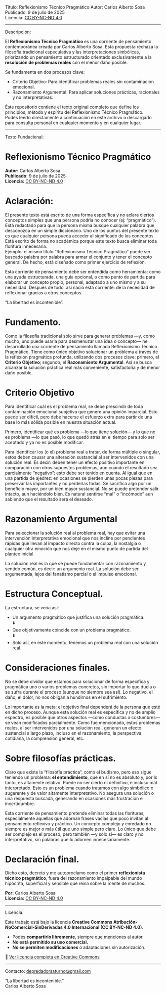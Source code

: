 
Título: Reflexionismo Técnico Pragmático
Autor: Carlos Alberto Sosa  
Publicado: 9 de julio de 2025  
Licencia: [CC BY-NC-ND 4.0](https://creativecommons.org/licenses/by-nc-nd/4.0/deed.es)


------


Descripción:

El **Reflexionismo Técnico Pragmático** es una corriente de pensamiento contemporánea creada por Carlos Alberto Sosa. Esta propuesta rechaza la filosofía tradicional especulativa y las interpretaciones simbólicas, priorizando un pensamiento estructurado orientado exclusivamente a la **resolución de problemas reales** con el menor daño posible.

Se fundamenta en dos procesos clave:
* Criterio Objetivo: Para identificar problemas reales sin contaminación emocional.
* Razonamiento Argumental: Para aplicar soluciones prácticas, racionales y no interpretativas.

Éste repositorio contiene el texto original completo que define los principios, método y espíritu del Reflexionismo Técnico Pragmático.  
Podés leerlo directamente a continuación en este archivo o descargarlo para consulta personal en cualquier momento y en cualquier lugar.


-----


Texto Fundacional:

# Reflexionismo Técnico Pragmático #

**Autor:** Carlos Alberto Sosa  
**Publicado:** 9 de julio de 2025  
**Licencia:** [CC BY-NC-ND 4.0](https://creativecommons.org/licenses/by-nc-nd/4.0/deed.es)


# Aclaración:
El presente texto está escrito de una forma específica y no aclara ciertos conceptos simples que una persona podría no conocer (ej: “pragmático”). Está redactado para que la persona misma busque cualquier palabra que desconozca en un simple diccionario. Uno de los puntos del presente texto es que cualquier persona pueda acceder al significado de los conceptos. Está escrito de forma no académica porque este texto busca eliminar toda floritura innecesaria.  
Ejemplo: el mismo título “Reflexionismo Técnico Pragmático” puede ser buscado palabra por palabra para armar el conjunto y tener el concepto general. De hecho, está diseñado como primer ejercicio de reflexión.

Esta corriente de pensamiento debe ser entendida como herramienta: como una ayuda estructurada, una guía opcional, o como punto de partida para elaborar un concepto propio, personal, adaptado a uno mismo y a su necesidad. Después de todo, así nació esta corriente: de la necesidad de reflexionar gracias a otros conceptos. 

“La libertad es incontenible”.

# Fundamento.
Como la filosofía tradicional solo sirve para generar problemas —y, como mucho, uno puede usarla para desmenuzar una idea o concepto— he desarrollado una corriente de pensamiento llamada Reflexionismo Técnico Pragmático. Tiene como único objetivo solucionar un problema a través de la reflexión pragmática profunda, utilizando dos procesos clave: primero, el **Criterio Objetivo**; segundo, el **Razonamiento Argumental**. Así se busca alcanzar la solución práctica real más conveniente, satisfactoria y de menor daño posible.

# Criterio Objetivo #
Para identificar cuál es el problema real, se debe prescindir de toda contaminación emocional subjetiva que genere una opinión imparcial. Esto puede ser difícil, pero debe hacerse el esfuerzo extra para partir de una base lo más sólida posible en nuestra situación actual.

Primero, identificar qué es problema —lo que tiene solución— y lo que no es problema —lo que pasó, lo que quedó atrás en el tiempo para solo ser aceptado y ya no es posible modificar.

Para identificar los (o el) problema real a tratar, de forma múltiple o singular, estos deben causar una alteración sustancial al ser intervenidos con una solución real. Es decir: deben tener un efecto positivo importante en comparación con otros supuestos problemas, aun cuando el resultado sea parcialmente “negativo”; esto debe ser tenido en cuenta. Al igual que en una partida de ajedrez: en ocasiones se pierden unas pocas piezas para preservar las importantes y no perderlas todas. Se sacrifica algo por un beneficio mayor, por un bien mayor sustancial. No se puede pretender salir intacto, aun haciéndolo bien. Es natural sentirse “mal” o “incómodo” aun sabiendo que el resultado será el deseado.

# Razonamiento Argumental #
Para seleccionar la solución real al problema real, hay que evitar una intervención interpretativa emocional que nos incline por pendientes rápidas que llevan al impacto directo contra la culpa, la nostalgia o cualquier otra emoción que nos deje en el mismo punto de partida del planteo inicial.

La solución real es la que se puede fundamentar con razonamiento y sentido común, es decir: un argumento real. La solución debe ser argumentada, lejos del fanatismo parcial o el impulso emocional.

# Estructura Conceptual.
La estructura, se vería así:

- Un argumento pragmático que justifica una solución pragmática.  
⬇️  
- Que objetivamente coincide con un problema pragmático.  
⬇️  
- Solo así, en este momento, tenemos un problema real con una solución real.


# Consideraciones finales.
No se debe olvidar que estamos para solucionar de forma específica y pragmática uno o varios problemas concretos, sin importar lo que duela o se sufra durante el proceso (aunque no siempre sea así). Lo negativo, el daño, el dolor, no nos obligan a hundirnos en el sufrimiento.

Lo importante es la meta: el objetivo final dependerá de la persona que esté en dicho proceso. Aunque esta solución real es específica y no de amplio espectro, es posible que otros aspectos —como conductas o costumbres— se vean modificados parcialmente. Como fue mencionado, estos problemas reales, al ser intervenidos por una solución real, generan un efecto sustancial a largo plazo, incluso en el razonamiento, la perspectiva cotidiana, la comprensión general, etc.

# Sobre filosofías prácticas.
Claro que existe la “filosofía práctica”, como el budismo, pero eso sigue teniendo un problema: **el entendimiento**, que en sí no es absoluto y, por lo tanto, es altamente relativo. Puede no ser cierto ni definitivo, e incluso mal interpretado. Esto es un problema cuando tratamos con algo simbólico o sugerente y de valor altamente interpretativo. No asegura una solución o una respuesta buscada, generando en ocasiones más frustración e incertidumbre.

Esta corriente de pensamiento pretende eliminar todas las florituras, especialmente aquellas que adornan frases vacías que poco invitan al pensamiento reflexivo y práctico. Un concepto complejo y enredado no siempre es mejor o más útil que uno simple pero claro. Lo único que debe ser complejo es el proceso, pero también —y solo si— es claro y no interpretativo, sin palabras que lo adornen innecesariamente.

# Declaración final.
Dicho esto, decreto y me autoproclamo como el primer **reflexionista técnico pragmático**, fuera del razonamiento impalpable del mundo hipócrita, superficial y sensible que reina sobre la mente de muchos.


**Por:** Carlos Alberto Sosa  
**Licencia:** [CC BY-NC-ND 4.0](https://creativecommons.org/licenses/by-nc-nd/4.0/deed.es)


-----


Licencia.

Este trabajo está bajo la licencia **Creative Commons Atribución-NoComercial-SinDerivadas 4.0 Internacional (CC BY-NC-ND 4.0)**.

- Podés **compartirlo libremente**, siempre que menciones al autor.
- **No está permitido su uso comercial.**
- **No se permiten modificaciones** o adaptaciones sin autorización.

🔗 [Ver licencia completa en Creative Commons](https://creativecommons.org/licenses/by-nc-nd/4.0/deed.es)

-----

Contacto:
depredadorsaturno@gmail.com


“La libertad es incontenible.”  
Carlos Alberto Sosa
